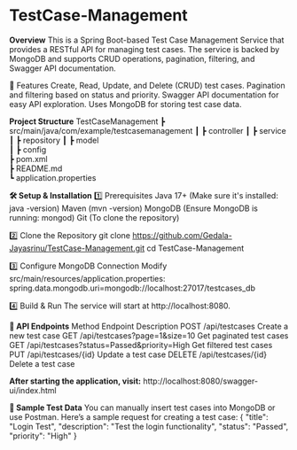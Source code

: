 # TestCase-Management

**Overview**
This is a Spring Boot-based Test Case Management Service that provides a RESTful API for managing test cases. The service is backed by MongoDB and supports CRUD operations, pagination, filtering, and Swagger API documentation.

📌 Features
Create, Read, Update, and Delete (CRUD) test cases.
Pagination and filtering based on status and priority.
Swagger API documentation for easy API exploration.
Uses MongoDB for storing test case data.

**Project Structure**
 TestCaseManagement
 ┣  src/main/java/com/example/testcasemanagement
 ┃ ┣  controller 
 ┃ ┣  service     
 ┃ ┣  repository 
 ┃ ┣  model       
 ┃ ┣  config     
 ┣  pom.xml       
 ┣  README.md    
 ┗ application.properties 

 **🛠️ Setup & Installation**
1️⃣ Prerequisites
Java 17+ (Make sure it's installed: java -version)
Maven (mvn -version)
MongoDB (Ensure MongoDB is running: mongod)
Git (To clone the repository)

2️⃣ Clone the Repository
git clone https://github.com/Gedala-Jayasrinu/TestCase-Management.git
cd TestCase-Management

3️⃣ Configure MongoDB Connection
Modify src/main/resources/application.properties:
spring.data.mongodb.uri=mongodb://localhost:27017/testcases_db

4️⃣ Build & Run
The service will start at http://localhost:8080.

**📜 API Endpoints**
Method	Endpoint	Description
POST	/api/testcases	Create a new test case
GET	/api/testcases?page=1&size=10	Get paginated test cases
GET	/api/testcases?status=Passed&priority=High	Get filtered test cases
PUT	/api/testcases/{id}	Update a test case
DELETE	/api/testcases/{id}	Delete a test case

**After starting the application, visit:**
http://localhost:8080/swagger-ui/index.html

**📝 Sample Test Data**
You can manually insert test cases into MongoDB or use Postman.
Here’s a sample request for creating a test case:
{
  "title": "Login Test",
  "description": "Test the login functionality",
  "status": "Passed",
  "priority": "High"
}
